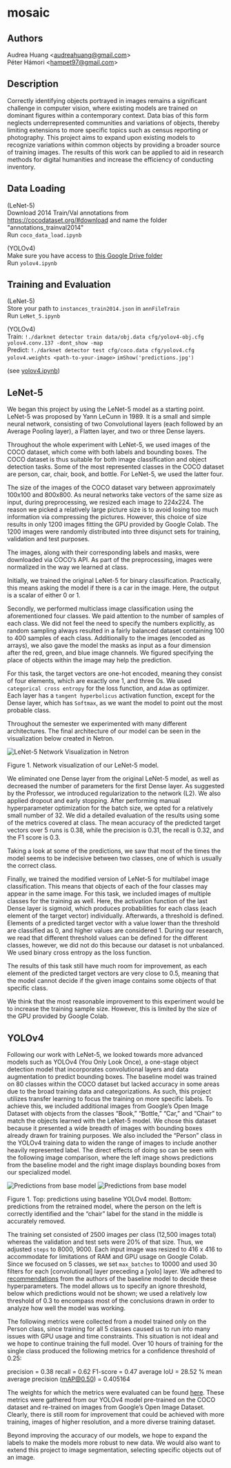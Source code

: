 # mosaic

## Authors
Audrea Huang \<audreahuang@gmail.com> <br>
Péter Hámori \<hampet97@gmail.com>

## Description
Correctly identifying objects portrayed in images remains a significant challenge in computer vision, where existing models are trained on dominant figures within a contemporary context. Data bias of this form neglects underrepresented communities and variations of objects, thereby limiting extensions to more specific topics such as census reporting or photography. This project aims to expand upon existing models to recognize variations within common objects by providing a broader source of training images. The results of this work can be applied to aid in research methods for digital humanities and increase the efficiency of conducting inventory.

## Data Loading
(LeNet-5)<br>
Download 2014 Train/Val annotations from https://cocodataset.org/#download and name the folder "annotations_trainval2014"<br>
Run `coco_data_load.ipynb`

(YOLOv4)<br>
Make sure you have access to [this Google Drive folder](https://drive.google.com/drive/folders/1Hg38Pfj7WPsUn-6dbeqTCY8qYLmdxS9o?usp=sharing)<br>
Run `yolov4.ipynb`

## Training and Evaluation
(LeNet-5)<br>
Store your path to `instances_train2014.json` in `annFileTrain`<br>
Run `LeNet_5.ipynb`

(YOLOv4) <br>
Train: ```!./darknet detector train data/obj.data cfg/yolov4-obj.cfg yolov4.conv.137 -dont_show -map```<br>
Predict: ```!./darknet detector test cfg/coco.data cfg/yolov4.cfg yolov4.weights <path-to-your-image>```
```imShow('predictions.jpg')```

(see [yolov4.ipynb](https://github.com/audreah/mosaic/blob/yolov4.ipynb))

## LeNet-5
We began this project by using the LeNet-5 model as a starting point. LeNet-5 was proposed by Yann LeCunn in 1989. It is a small and simple neural network, consisting of two Convolutional layers (each followed by an Average Pooling layer), a Flatten layer, and two or three Dense layers. 

Throughout the whole experiment with LeNet-5, we used images of the COCO dataset, which come with both labels and bounding boxes. The COCO dataset is thus suitable for both image classification and object detection tasks. Some of the most represented classes in the COCO dataset are person, car, chair, book, and bottle. For LeNet-5, we used the latter four. 

The size of the images of the COCO dataset vary between approximately 100x100 and 800x800. As neural networks take vectors of the same size as input, during preprocessing, we resized each image to 224x224. The reason we picked a relatively large picture size is to avoid losing too much information via compressing the pictures. However, this choice of size results in only 1200 images fitting the GPU provided by Google Colab. The 1200 images were randomly distributed into three disjunct sets for training, validation and test purposes. 

The images, along with their corresponding labels and masks, were downloaded via COCO’s API. As part of the preprocessing, images were normalized in the way we learned at class. 

Initially, we trained the original LeNet-5 for binary classification. Practically, this means asking the model if there is a car in the image. Here, the output is a scalar of either 0 or 1. 

Secondly, we performed multiclass image classification using the aforementioned four classes. We paid attention to the number of samples of each class. We did not feel the need to specify the numbers explicitly, as random sampling always resulted in a fairly balanced dataset containing 100 to 400 samples of each class. Additionally to the images (encoded as arrays), we also gave the model the masks as input as a four dimension after the red, green, and blue image channels. We figured specifying the place of objects within the image may help the prediction.

For this task, the target vectors are one-hot encoded, meaning they consist of four elements, which are exactly one 1, and three 0s. We used ```categorical cross entropy``` for the loss function, and ```Adam``` as optimizer. Each layer has a ```tangent hyperbolicus``` activation function, except for the Dense layer, which has ```Softmax```, as we want the model to point out the most probable class. 

Throughout the semester we experimented with many different architectures. The final architecture of our model can be seen in the visualization below created in Netron. 

![LeNet-5 Network Visualization in Netron](https://github.com/audreah/mosaic/blob/main/LeNet-viz.png)

Figure 1. Network visualization of our LeNet-5 model.

We eliminated one Dense layer from the original LeNet-5 model, as well as decreased the number of parameters for the first Dense layer. As suggested by the Professor, we introduced regularization to the network (L2). We also applied dropout and early stopping. 
After performing manual hyperparameter optimization for the batch size, we opted for a relatively small number of 32. 
We did a detailed evaluation of the results using some of the metrics covered at class. The mean accuracy of the predicted target vectors over 5 runs is 0.38, while the precision is 0.31, the recall is 0.32, and the F1 score is 0.3. 

Taking a look at some of the predictions, we saw that most of the times the model seems to be indecisive between two classes, one of which is usually the correct class. 

Finally, we trained the modified version of LeNet-5 for multilabel image classification. This means that objects of each of the four classes may appear in the same image. For this task, we included images of multiple classes for the training as well. Here, the activation function of the last Dense layer is sigmoid, which produces probabilities for each class (each element of the target vector) individually. Afterwards, a threshold is defined. Elements of a predicted target vector with a value lower than the threshold are classified as 0, and higher values are considered 1. During our research, we read that different threshold values can be defined for the different classes, however, we did not do this because our dataset is not unbalanced. We used binary cross entropy as the loss function. 

The results of this task still have much room for improvement, as each element of the predicted target vectors are very close to 0.5, meaning that the model cannot decide if the given image contains some objects of that specific class. 

We think that the most reasonable improvement to this experiment would be to increase the training sample size. However, this is limited by the size of the GPU provided by Google Colab. 

## YOLOv4
Following our work with LeNet-5, we looked towards more advanced models such as YOLOv4 (You Only Look Once), a one-stage object detection model that incorporates convolutional layers and data augmentation to predict bounding boxes. The baseline model was trained on 80 classes within the COCO dataset but lacked accuracy in some areas due to the broad training data and categorizations. As such, this project utilizes transfer learning to focus the training on more specific labels. To achieve this, we included additional images from Google’s Open Image Dataset with objects from the classes “Book,” “Bottle,” “Car,” and “Chair” to match the objects learned with the LeNet-5 model. We chose this dataset because it presented a wide breadth of images with bounding boxes already drawn for training purposes. We also included the “Person” class in the YOLOv4 training data to widen the range of images to include another heavily represented label. The direct effects of doing so can be seen with the following image comparison, where the left image shows predictions from the baseline model and the right image displays bounding boxes from our specialized model.

![Predictions from base model](https://github.com/audreah/mosaic/blob/main/yolo-base-model.png)
![Predictions from base model](https://github.com/audreah/mosaic/blob/main/yolo_best_weights.png)

Figure 1. Top: predictions using baseline YOLOv4 model. Bottom: predictions from the retrained model, where the person on the left is correctly identified and the “chair” label for the stand in the middle is accurately removed.

The training set consisted of 2500 images per class (12,500 images total) whereas the validation and test sets were 20% of that size. Thus, we adjusted ```steps``` to 8000, 9000. Each input image was resized to 416 x 416 to accommodate for limitations of RAM and GPU usage on Google Colab. Since we focused on 5 classes, we set ```max_batches``` to 10000 and used 30 filters for each \[convolutional] layer preceding a \[yolo] layer. We adhered to [recommendations](https://github.com/AlexeyAB/darknet#how-to-train-to-detect-your-custom-objects) from the authors of the baseline model to decide these hyperparameters. The model allows us to specify an ignore threshold, below which predictions would not be shown; we used a relatively low threshold of 0.3 to encompass most of the conclusions drawn in order to analyze how well the model was working. 

The following metrics were collected from a model trained only on the Person class, since training for all 5 classes caused us to run into many issues with GPU usage and time constraints. This situation is not ideal and we hope to continue training the full model. Over 10 hours of training for the single class produced the following metrics for a confidence threshold of 0.25:

precision = 0.38
recall = 0.62
F1-score = 0.47
average IoU = 28.52 % 
mean average precision (mAP@0.50) = 0.405164

The weights for which the metrics were evaluated can be found [here](https://drive.google.com/file/d/1-1YOL3coxmkKRZFs5xUX6UDg9mNoRnog/view?usp=sharing). These metrics were gathered from our YOLOv4 model pre-trained on the COCO dataset and re-trained on images from Google’s Open Image Dataset. Clearly, there is still room for improvement that could be achieved with more training, images of higher resolution, and a more diverse training dataset. 

Beyond improving the accuracy of our models, we hope to expand the labels to make the models more robust to new data. We would also want to extend this project to image segmentation, selecting specific objects out of an image.
